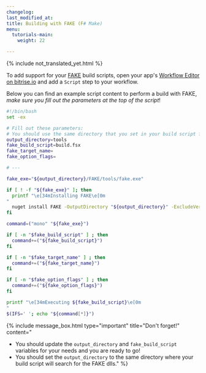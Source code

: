 ```yaml
---
changelog: 
last_modified_at: 
title: Building with FAKE (F# Make)
menu:
  tutorials-main:
    weight: 22

---
```

{% include not_translated_yet.html %}

To add support for your [FAKE](http://fsharp.github.io/FAKE/) build scripts,
open your app's [Workflow Editor on bitrise.io](/getting-started/manage-your-bitrise-workflow/)
and add a `Script` step to your workflow.

Below you can find an example script content to perform a build with FAKE,
_make sure you fill out the parameters at the top of the script_!

```bash
#!/bin/bash
set -ex

# Fill out these parameters:
# You should use the same directory that you set in your build script for the FAKE dll
output_directory=tools
fake_build_script=build.fsx
fake_target_name=
fake_option_flags=

# ---

fake_exe="${output_directory}/FAKE/tools/fake.exe"

if [ ! -f "${fake_exe}" ]; then
  printf "\e[34mInstalling FAKE\e[0m
"
  nuget install FAKE -OutputDirectory "${output_directory}" -ExcludeVersion -NoCache -NonInteractive
fi

command=("mono" "${fake_exe}")

if [ -n "$fake_build_script" ] ; then
  command+=("${fake_build_script}")
fi

if [ -n "$fake_target_name" ] ; then
  command+=("${fake_target_name}")
fi

if [ -n "$fake_option_flags" ] ; then
  command+=("${fake_option_flags}")
fi

printf "\e[34mExecuting ${fake_build_script}\e[0m
"
$(IFS=' '; echo "${command[*]}")
```

{% include message_box.html type="important" title="Don't forget!" content=" 

* You should update the `output_directory` and `fake_build_script` variables for your needs and you are ready to go!
* You should set the `output_directory` to the same directory where your build script will search for the FAKE dlls." %}